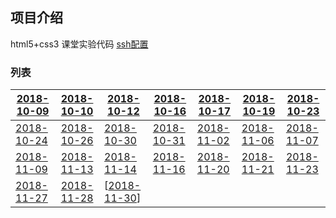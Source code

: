 
## 项目介绍
html5+css3 课堂实验代码  [ssh配置](ssh.md)

###  列表  


  
[2018-10-09](2018-10-09/index.md)|[2018-10-10](2018-10-10/index.md)|[2018-10-12](2018-10-12/index.md)|[2018-10-16](2018-10-16/index.md)|[2018-10-17](2018-10-17/index.md)|[2018-10-19](2018-10-19/index.md)|[2018-10-23](2018-10-23/index.md)  
  ---|:---:|---|---|---|---|---
[2018-10-24](2018-10-24/index.md)|[2018-10-26](2018-10-26/index.md)|[2018-10-30](2018-10-30/index.md)|[2018-10-31](2018-10-31/index.md)|[2018-11-02](2018-11-02/index.md)|[2018-11-06](2018-11-06/index.md)|[2018-11-07](2018-11-07/index.md)
[2018-11-09](2018-11-09/index.md)|[2018-11-13](2018-11-13/index.md)|[2018-11-14](2018-11-14/index.md)|[2018-11-16](2018-11-16/index.md)|[2018-11-20](2018-11-20/index.md)|[2018-11-21](2018-11-21/index.md)|[2018-11-23](2018-11-23/index.md)|
[2018-11-27](2018-11-27/index.md)|[2018-11-28](2018-11-28/index.md)|[[2018-11-30](2018-11-23/index.md)] | | | |



